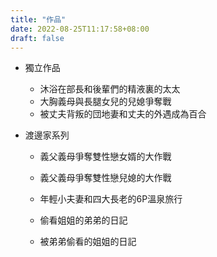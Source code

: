 ```yaml
---
title: "作品"
date: 2022-08-25T11:17:58+08:00
draft: false
---
```


- 獨立作品
	- 沐浴在部長和後輩們的精液裏的太太  
	- 大胸義母與長腿女兒的兒媳爭奪戰  
	- 被丈夫背叛的団地妻和丈夫的外遇成為百合
 
- 渡邊家系列
	- 義父義母爭奪雙性戀女婿的大作戰
	- 義父義母爭奪雙性戀兒媳的大作戰  
	- 年輕小夫妻和四大長老的6P溫泉旅行
 
	- 偷看姐姐的弟弟的日記
	- 被弟弟偷看的姐姐的日記
 

